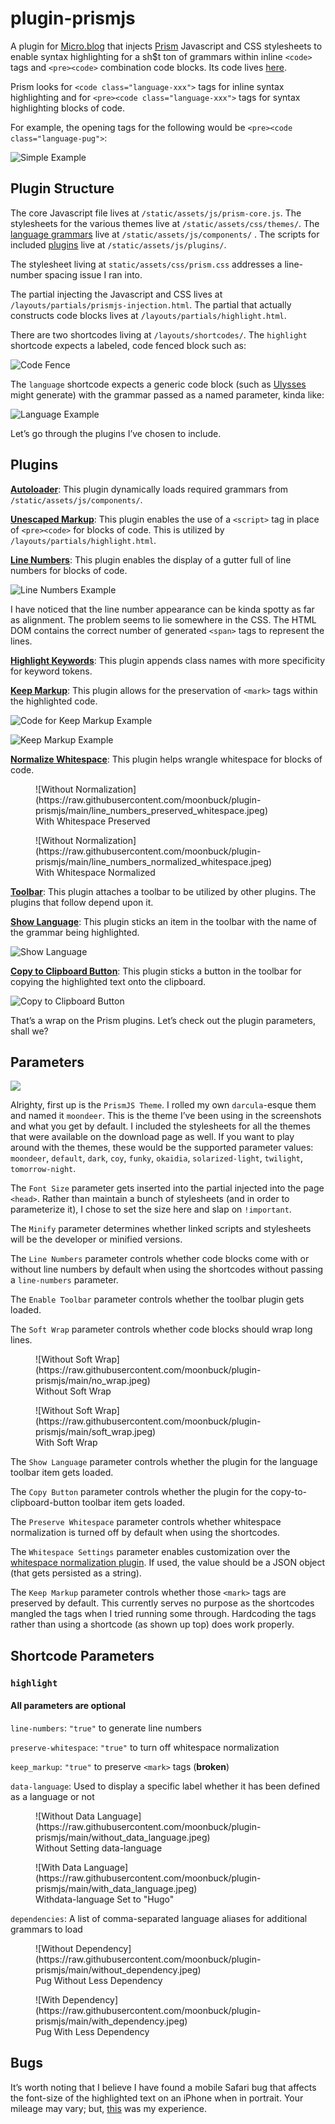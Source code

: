 # plugin-prismjs

A plugin for [Micro.blog](https://micro.blog "Micro.blog") that injects [Prism](https://prismjs.com/ "Prism") Javascript and CSS stylesheets to enable syntax highlighting for a sh$t ton of grammars within inline `<code>` tags and `<pre><code>` combination code blocks. Its code lives [here](https://github.com/moonbuck/plugin-prismjs "plugin-prismjs").

Prism looks for `<code class="language-xxx">` tags for inline syntax highlighting and for `<pre><code class="language-xxx">` tags for syntax highlighting blocks of code.

For example, the opening tags for the following would be `<pre><code class="language-pug">`:

![Simple Example](https://raw.githubusercontent.com/moonbuck/plugin-prismjs/main/no_line_numbers.jpeg)

## Plugin Structure

The core Javascript file lives at `/static/assets/js/prism-core.js`. The stylesheets for the various themes live at `/static/assets/css/themes/`. The [language grammars](https://prismjs.com/#supported-languages "Supported Languages") live at `/static/assets/js/components/` .  The scripts for included [plugins](https://prismjs.com/#plugins "Plugins") live at `/static/assets/js/plugins/`.

The stylesheet living at `static/assets/css/prism.css` addresses a line-number spacing issue I ran into.

The partial injecting the Javascript and CSS lives at `/layouts/partials/prismjs-injection.html`. The partial that actually constructs code blocks lives at `/layouts/partials/highlight.html`.

There are two shortcodes living at `/layouts/shortcodes/`. The `highlight` shortcode expects a labeled, code fenced block such as:

![Code Fence](https://raw.githubusercontent.com/moonbuck/plugin-prismjs/main/code_fence.jpeg)

The `language` shortcode expects a generic code block (such as [Ulysses](https://ulysses.app "Ulysses") might generate) with the grammar passed as a named parameter, kinda like:

 ![Language Example](https://raw.githubusercontent.com/moonbuck/plugin-prismjs/main/language_example.jpeg)

Let’s go through the plugins I’ve chosen to include.

## Plugins

**[Autoloader](https://prismjs.com/plugins/autoloader/ "Autoloader")**: This plugin dynamically loads required grammars from `/static/assets/js/components/`.

**[Unescaped Markup](https://prismjs.com/plugins/unescaped-markup/ "Unescaped Markup")**: This plugin enables the use of a `<script>` tag in place of `<pre><code>` for blocks of code. This is utilized by `/layouts/partials/highlight.html`.

**[Line Numbers](https://prismjs.com/plugins/line-numbers/ "Line Numbers")**: This plugin enables the display of a gutter full of line numbers for blocks of code.

![Line Numbers Example](https://raw.githubusercontent.com/moonbuck/plugin-prismjs/main/line_numbers_normalized_whitespace.jpeg)

I have noticed that the line number appearance can be kinda spotty as far as alignment. The problem seems to lie somewhere in the CSS. The HTML DOM contains the correct number of generated `<span>` tags to represent the lines.

**[Highlight Keywords](https://prismjs.com/plugins/highlight-keywords/ "Highlight Keywords")**: This plugin appends class names with more specificity for keyword tokens.

**[Keep Markup](https://prismjs.com/plugins/keep-markup/ "Keep Markup")**: This plugin allows for the preservation of `<mark>` tags within the highlighted code.

![Code for Keep Markup Example](https://raw.githubusercontent.com/moonbuck/plugin-prismjs/main/code_for_keep_markup.jpeg)

![Keep Markup Example](https://raw.githubusercontent.com/moonbuck/plugin-prismjs/main/keep_markup.jpeg)

**[Normalize Whitespace](https://prismjs.com/plugins/normalize-whitespace/ "Normalize Whitespace")**: This plugin helps wrangle whitespace for blocks of code.

<figure>
![Without Normalization](https://raw.githubusercontent.com/moonbuck/plugin-prismjs/main/line_numbers_preserved_whitespace.jpeg)
<figcaption>With Whitespace Preserved</figcaption>
</figure>

<figure>
![Without Normalization](https://raw.githubusercontent.com/moonbuck/plugin-prismjs/main/line_numbers_normalized_whitespace.jpeg)
<figcaption>With Whitespace Normalized</figcaption>
</figure>

**[Toolbar](https://prismjs.com/plugins/toolbar/ "Toolbar")**: This plugin attaches a toolbar to be utilized by other plugins. The plugins that follow depend upon it.

**[Show Language](https://prismjs.com/plugins/show-language/ "Show Language")**: This plugin sticks an item in the toolbar with the name of the grammar being highlighted.

![Show Language](https://raw.githubusercontent.com/moonbuck/plugin-prismjs/main/show_language.jpeg)

**[Copy to Clipboard Button](https://prismjs.com/plugins/copy-to-clipboard/ "Copy to Clipboard Button")**: This plugin sticks a button in the toolbar for copying the highlighted text onto the clipboard.

![Copy to Clipboard Button](https://raw.githubusercontent.com/moonbuck/plugin-prismjs/main/copy_to_clipboard_button.jpeg)

That’s a wrap on the Prism plugins. Let’s check out the plugin parameters, shall we?

## Parameters

![](https://raw.githubusercontent.com/moonbuck/plugin-prismjs/main/plugin_parameters.jpeg)

Alrighty, first up is the `PrismJS Theme`. I rolled my own `darcula`-esque them and named it `moondeer`. This is the theme I’ve been using in the screenshots and what you get by default. I included the stylesheets for all the themes that were available on the download page as well. If you want to play around with the themes, these would be the supported parameter values: `moondeer`, `default`, `dark`, `coy`, `funky`, `okaidia`, `solarized-light`, `twilight`, `tomorrow-night`.

The `Font Size` parameter gets inserted into the partial injected into the page `<head>`. Rather than maintain a bunch of stylesheets (and in order to parameterize it), I chose to set the size here and slap on `!important`.

The `Minify` parameter determines whether linked scripts and stylesheets will be the developer or minified versions.

The `Line Numbers` parameter controls whether code blocks come with or without line numbers by default when using the shortcodes without passing a `line-numbers` parameter.

The `Enable Toolbar` parameter controls whether the toolbar plugin gets loaded.

The `Soft Wrap` parameter controls whether code blocks should wrap long lines.

<figure>
![Without Soft Wrap](https://raw.githubusercontent.com/moonbuck/plugin-prismjs/main/no_wrap.jpeg)
<figcaption>Without Soft Wrap</figcaption>
</figure>

<figure>
![Without Soft Wrap](https://raw.githubusercontent.com/moonbuck/plugin-prismjs/main/soft_wrap.jpeg)
<figcaption>With Soft Wrap</figcaption>
</figure>

The `Show Language` parameter controls whether the plugin for the language toolbar item gets loaded.

The `Copy Button` parameter controls whether the plugin for the copy-to-clipboard-button toolbar item gets loaded.

The `Preserve Whitespace` parameter controls whether whitespace normalization is turned off by default when using the shortcodes.

The `Whitespace Settings` parameter enables customization over the [whitespace normalization plugin](https://prismjs.com/plugins/normalize-whitespace/ "Normalize Whitespace"). If used, the value should be a JSON object (that gets persisted as a string).

The `Keep Markup` parameter controls whether those `<mark>` tags are preserved by default. This currently serves no purpose as the shortcodes mangled the tags when I tried running some through. Hardcoding the tags rather than using a shortcode (as shown up top) does work properly.

## Shortcode Parameters

### `highlight`
#### All parameters are optional

`line-numbers`: `"true"` to generate line numbers

`preserve-whitespace`: `"true"` to turn off whitespace normalization

`keep_markup`: `"true"` to preserve `<mark>` tags (**broken**)

`data-language`:  Used to display a specific label whether it has been defined as a language or not

<figure>
![Without Data Language](https://raw.githubusercontent.com/moonbuck/plugin-prismjs/main/without_data_language.jpeg)
<figcaption>Without Setting data-language</figcaption>
</figure>

<figure>
![With Data Language](https://raw.githubusercontent.com/moonbuck/plugin-prismjs/main/with_data_language.jpeg)
<figcaption>Withdata-language Set to "Hugo"</figcaption>
</figure>

`dependencies`: A list of comma-separated language aliases for additional grammars to load

<figure>
![Without Dependency](https://raw.githubusercontent.com/moonbuck/plugin-prismjs/main/without_dependency.jpeg)
<figcaption>Pug Without Less Dependency</figcaption>
</figure>

<figure>
![With Dependency](https://raw.githubusercontent.com/moonbuck/plugin-prismjs/main/with_dependency.jpeg)
<figcaption>Pug With Less Dependency</figcaption>
</figure>

## Bugs
It’s worth noting that I believe I have found a mobile Safari bug that affects the font-size of the highlighted text on an iPhone when in portrait. Your mileage may vary; but, [this](https://moondeer.blog/2021/10/30/okay-fk-it.html "iPhone Portrait Bug") was my experience.
